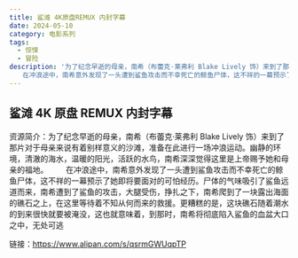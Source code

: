 ```yaml
---
title: 鲨滩 4K原盘REMUX 内封字幕
date: 2024-05-10
category: 电影系列
tags:
  - 惊悚
  - 冒险
description: '为了纪念早逝的母亲，南希（布蕾克·莱弗利 Blake Lively 饰）来到了那片对于母亲来说有着别样意义的沙滩，准备在此进行一场冲浪运动。幽静的环境，清澈的海水，温暖的阳光，活跃的水鸟，南希深深觉得这里是上帝赐予她和母亲的福地。
　　在冲浪途中，南希意外发现了一头遭到鲨鱼攻击而不幸死亡的鲸鱼尸体，这不祥的一幕预示了她即将要面对的可怕经历。尸体的气味吸引了鲨鱼远道而来，南希遭到了鲨鱼的攻击，大腿受伤，挣扎之下，南希爬到了一块露出海面的礁石之上，在这里等待着不知从何而来的救援。更糟糕的是，这块礁石随着潮水的到来很快就要被淹没，这也就意味着，到那时，南希将彻底陷入鲨鱼的血盆大口之中，无处可逃'
---
```


## 鲨滩 4K 原盘 REMUX 内封字幕

资源简介：为了纪念早逝的母亲，南希（布蕾克·莱弗利 Blake Lively 饰）来到了那片对于母亲来说有着别样意义的沙滩，准备在此进行一场冲浪运动。幽静的环境，清澈的海水，温暖的阳光，活跃的水鸟，南希深深觉得这里是上帝赐予她和母亲的福地。
　　在冲浪途中，南希意外发现了一头遭到鲨鱼攻击而不幸死亡的鲸鱼尸体，这不祥的一幕预示了她即将要面对的可怕经历。尸体的气味吸引了鲨鱼远道而来，南希遭到了鲨鱼的攻击，大腿受伤，挣扎之下，南希爬到了一块露出海面的礁石之上，在这里等待着不知从何而来的救援。更糟糕的是，这块礁石随着潮水的到来很快就要被淹没，这也就意味着，到那时，南希将彻底陷入鲨鱼的血盆大口之中，无处可逃

链接：https://www.alipan.com/s/qsrmGWUqpTP
